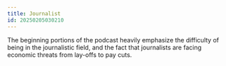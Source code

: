 ```yaml
---
title: Journalist
id: 20250205030210
---
```

The beginning portions of the podcast heavily emphasize the difficulty of being in the journalistic field, and the fact that journalists are facing economic threats from lay-offs to pay cuts.